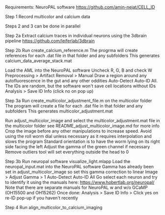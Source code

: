 Requirements:
NeuroPAL software
https://github.com/amin-nejat/CELL_ID


Step 1
Record multicolor and calcium data

Steps 2 and 3 can be done in parallel

Step 2a
Extract calcium traces in individual neurons
using the 3dbrain pipeline
https://github.com/leiferlab/3dbrain

Step 2b
Run create_calcium_reference.m
The progrma will create references for each .dat file in that folder and any subfolders
This generates calcium_data_average_stack.mat

Load the AML into the NeuroPAL software
Uncheck R, G, B and check W
Preprocessing > Artifact Removal > Manual
Draw a region around any autofluorescence in the gut and any other oddities
Auto-Detect
Auto-ID All. The IDs are random, but the software won't save cell locations without IDs
Analysis > Save ID Info (click no on pop up)

Step 3a
Run create_multicolor_adjustment_file.m on the multicolor folder
The program will create a file for each .dat file in that folder and any subfolders
This generates multicolor_adjustment.mat

Run adjust_multicolor_image and select the multicolor_adjustment.mat file in the multicolor folder
see README_adjust_multicolor_image.md for more info
Crop the image before any other manipulations to increase speed.
Avoid using the roll worm dial unless necessary as it requires interpolation and slows the program
Standard orientation is to have the worm lying on its right side facing the left
Adjust the gamma of the green channel if necessary
Remove outliers tool will set everything outside the head to 0

Step 3b
Run neuropal software visualize_light.mlapp
Load the neuropal_input.mat into the NeuroPAL software
Gamma has already been set in adjust_multicolor_image so set this gamma correction to linear
Image > Adjust Gamma > 1
Auto-Detect
Auto-ID All
Go select each neuron and try to identify it using the manuals here:
https://www.hobertlab.org/neuropal/
Note that there are separate manuals for NeuroPAL w and w/o GCaMP (OH15500 and OH15262)
Once done:
Analysis > Save ID Info > Click yes on re-ID pop-up if you haven't recently

Step 4
Run align_multicolor_to_calcium_imaging
